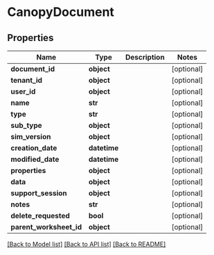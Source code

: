 # CanopyDocument

## Properties
Name | Type | Description | Notes
------------ | ------------- | ------------- | -------------
**document_id** | **object** |  | [optional] 
**tenant_id** | **object** |  | [optional] 
**user_id** | **object** |  | [optional] 
**name** | **str** |  | [optional] 
**type** | **str** |  | [optional] 
**sub_type** | **object** |  | [optional] 
**sim_version** | **object** |  | [optional] 
**creation_date** | **datetime** |  | [optional] 
**modified_date** | **datetime** |  | [optional] 
**properties** | **object** |  | [optional] 
**data** | **object** |  | [optional] 
**support_session** | **object** |  | [optional] 
**notes** | **str** |  | [optional] 
**delete_requested** | **bool** |  | [optional] 
**parent_worksheet_id** | **object** |  | [optional] 

[[Back to Model list]](../README.md#documentation-for-models) [[Back to API list]](../README.md#documentation-for-api-endpoints) [[Back to README]](../README.md)


